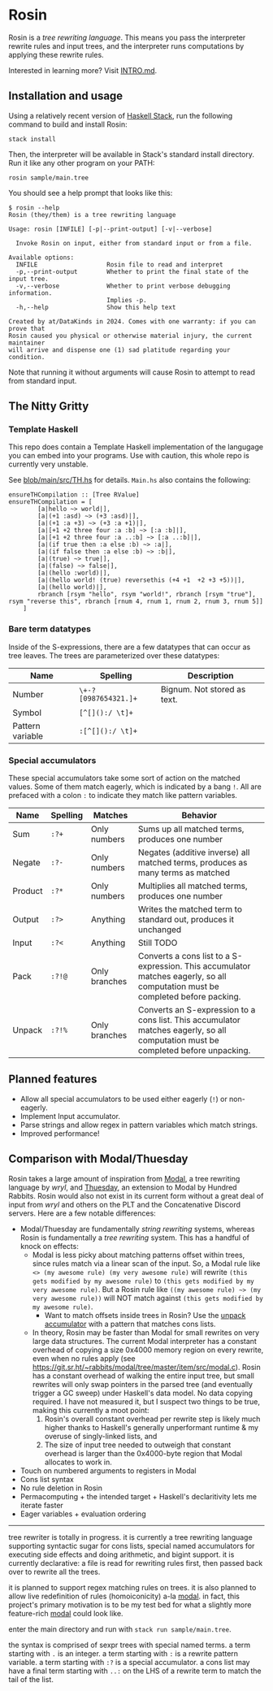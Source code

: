 # Rosin

Rosin is a *tree rewriting language*. This means you pass the interpreter rewrite rules and input trees, and the interpreter runs computations by applying these rewrite rules.

Interested in learning more? Visit [INTRO.md](./INTRO.md).

## Installation and usage

Using a relatively recent version of [Haskell Stack](https://docs.haskellstack.org/en/stable/), run the following command to build and install Rosin:
```
stack install
```

Then, the interpreter will be available in Stack's standard install directory. Run it like any other program on your PATH:
```
rosin sample/main.tree
```

You should see a help prompt that looks like this: 

```
$ rosin --help
Rosin (they/them) is a tree rewriting language

Usage: rosin [INFILE] [-p|--print-output] [-v|--verbose]

  Invoke Rosin on input, either from standard input or from a file.

Available options:
  INFILE                   Rosin file to read and interpret
  -p,--print-output        Whether to print the final state of the input tree.
  -v,--verbose             Whether to print verbose debugging information.
                           Implies -p.
  -h,--help                Show this help text

Created by at/DataKinds in 2024. Comes with one warranty: if you can prove that
Rosin caused you physical or otherwise material injury, the current maintainer
will arrive and dispense one (1) sad platitude regarding your condition.
```

Note that running it without arguments will cause Rosin to attempt to read from standard input.

## The Nitty Gritty

### Template Haskell

This repo does contain a Template Haskell implementation of the langugage you can embed into your programs. Use with caution, this whole repo is currently very unstable.

See [blob/main/src/TH.hs](blob/main/src/TH.hs) for details. `Main.hs` also contains the following:

```
ensureTHCompilation :: [Tree RValue]
ensureTHCompilation = [
        [a|hello ~> world|],
        [a|(+1 :asd) ~> (+3 :asd)|],
        [a|(+1 :a +3) ~> (+3 :a +1)|],
        [a|[+1 +2 three four :a :b] ~> [:a :b]|],
        [a|[+1 +2 three four :a ..:b] ~> [:a ..:b]|],
        [a|(if true then :a else :b) ~> :a|],
        [a|(if false then :a else :b) ~> :b|],
        [a|(true) ~> true|],
        [a|(false) ~> false|],
        [a|(hello :world)|],
        [a|(hello world! (true) reversethis (+4 +1  +2 +3 +5))|],
        [a|(hello world)|],
        rbranch [rsym "hello", rsym "world!", rbranch [rsym "true"], rsym "reverse this", rbranch [rnum 4, rnum 1, rnum 2, rnum 3, rnum 5]]
    ]
```


### Bare term datatypes

Inside of the S-expressions, there are a few datatypes that can occur as tree leaves. The trees are parameterized over these datatypes:

| Name | Spelling | Description |
|------|----------|-------------|
| Number | `\+-?[0987654321.]+` | Bignum. Not stored as text.
| Symbol | `[^[]():/ \t]+` | 
| Pattern variable | `:[^[]():/ \t]+` | 

### Special accumulators

These special accumulators take some sort of action on the matched values. Some of them match eagerly, which is indicated by a bang `!`. All are prefaced with a colon `:` to indicate they match like pattern variables.

| Name | Spelling | Matches | Behavior |
|------|----------|---------|----------|
| Sum | `:?+` | Only numbers | Sums up all matched terms, produces one number | 
| Negate | `:?-` | Only numbers | Negates (additive inverse) all matched terms, produces as many terms as matched | 
| Product | `:?*` | Only numbers | Multiplies all matched terms,  produces one number | 
| Output | `:?>` | Anything | Writes the matched term to standard out, produces it unchanged | 
| Input | `:?<` | Anything | Still TODO | 
| Pack | `:?!@` | Only branches | Converts a cons list to a S-expression. This accumulator matches eagerly, so all computation must be completed before packing. | 
| Unpack | `:?!%` | Only branches | Converts an S-expression to a cons list. This accumulator matches eagerly, so all computation must be completed before unpacking. | 


## Planned features
* Allow all special accumulators to be used either eagerly (`!`) or non-eagerly.
* Implement Input accumulator.
* Parse strings and allow regex in pattern variables which match strings.
* Improved performance!

## Comparison with Modal/Thuesday

Rosin takes a large amount of inspiration from [Modal](https://wryl.tech/projects/modal.html), a tree rewriting language by *wryl*, and [Thuesday](https://wiki.xxiivv.com/site/modal), an extension to Modal by Hundred Rabbits. Rosin would also not exist in its current form without a great deal of input from *wryl* and others on the PLT and the Concatenative Discord servers. Here are a few notable differences:

* Modal/Thuesday are fundamentally *string rewriting* systems, whereas Rosin is fundamentally a *tree rewriting* system. This has a handful of knock on effects:
  * Modal is less picky about matching patterns offset within trees, since rules match via a linear scan of the input. So, a Modal rule like `<> (my awesome rule) (my very awesome rule)` will rewrite `(this gets modified by my awesome rule)` to `(this gets modified by my very awesome rule)`. But a Rosin rule like `((my awesome rule) ~> (my very awesome rule))` will NOT match against `(this gets modified by my awesome rule)`. 
    * Want to match offsets inside trees in Rosin? Use the [unpack accumulator](README.md#special-accumulators) with a pattern that matches cons lists.
  * In theory, Rosin may be faster than Modal for small rewrites on very large data structures. The current Modal interpreter has a constant overhead of copying a size 0x4000 memory region on every rewrite, even when no rules apply (see https://git.sr.ht/~rabbits/modal/tree/master/item/src/modal.c). Rosin has a constant overhead of walking the entire input tree, but small rewrites will only swap pointers in the parsed tree (and eventually trigger a GC sweep) under Haskell's data model. No data copying required. I have not measured it, but I suspect two things to be true, making this currently a moot point: 
    1. Rosin's overall constant overhead per rewrite step is likely much higher thanks to Haskell's generally unperformant runtime & my overuse of singly-linked lists, and
    2. The size of input tree needed to outweigh that constant overhead is larger than the 0x4000-byte region that Modal allocates to work in.
* Touch on numbered arguments to registers in Modal
* Cons list syntax
* No rule deletion in Rosin
* Permacomputing + the intended target + Haskell's declaritivity lets me iterate faster
* Eager variables + evaluation ordering

---

tree rewriter is totally in progress. it is currently a tree rewriting language supporting syntactic sugar for cons lists, special named accumulators for executing side effects and doing arithmetic, and bigint support. it is currently declarative: a file is read for rewriting rules first, then passed back over to rewrite all the trees.

it is planned to support regex matching rules on trees. it is also planned to allow live redefinition of rules (homoiconicity) a-la [modal](https://wiki.xxiivv.com/site/modal). in fact, this project's primary motivation is to be my test bed for what a slightly more feature-rich [modal](https://wiki.xxiivv.com/site/modal) could look like. 

enter the main directory and run with `stack run sample/main.tree`. 

the syntax is comprised of sexpr trees with special named terms. a term starting with `.` is an integer. a term starting with `:` is a rewrite pattern variable. a term starting with `:?` is a special accumulator. a cons list may have a final term starting with `..:` on the LHS of a rewrite term to match the tail of the list. 